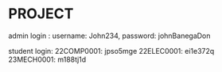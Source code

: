 # PROJECT

admin login : 
username: John234, 
password: johnBanegaDon

 student login:
 22COMP0001: jpso5mge
 22ELEC0001: ei1e372q
 23MECH0001: m188tj1d
